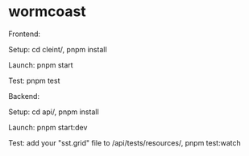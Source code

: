 # wormcoast

Frontend:

  Setup:
    cd cleint/,
    pnpm install
    
  Launch: 
    pnpm start
    
  Test:
    pnpm test


Backend:

  Setup:
    cd api/,
    pnpm install
    
  Launch:
    pnpm start:dev
    
  Test:
    add your "sst.grid" file to /api/tests/resources/, 
    pnpm test:watch
    
